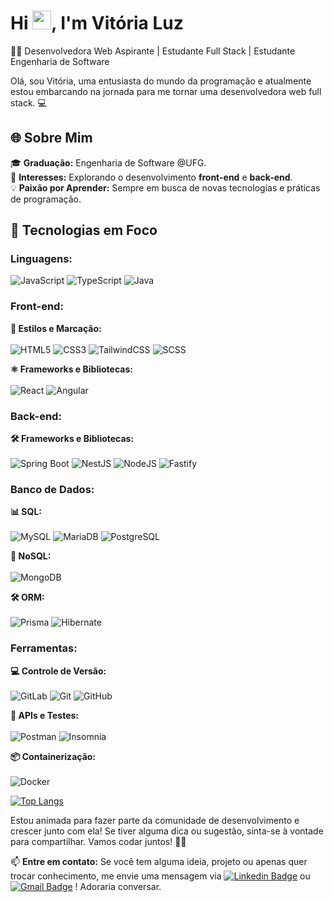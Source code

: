 <h1 align="left">Hi <img src="https://raw.githubusercontent.com/kaueMarques/kaueMarques/master/hi.gif" height="30px">, I'm Vitória Luz</h1>

👩‍💻 Desenvolvedora Web Aspirante | Estudante Full Stack | Estudante Engenharia de Software

Olá, sou Vitória, uma entusiasta do mundo da programação e atualmente estou embarcando na jornada para me tornar uma desenvolvedora web full stack. 💻

## 🌐 Sobre Mim

🎓 **Graduação:** Engenharia de Software @UFG.  
🌱 **Interesses:** Explorando o desenvolvimento **front-end** e **back-end**.  
💡 **Paixão por Aprender:** Sempre em busca de novas tecnologias e práticas de programação.

## 🚀 Tecnologias em Foco

### **Linguagens:**
![JavaScript](https://img.shields.io/badge/javascript-%23323330.svg?style=for-the-badge&logo=javascript&logoColor=%23F7DF1E)
![TypeScript](https://img.shields.io/badge/typescript-%23007ACC.svg?style=for-the-badge&logo=typescript&logoColor=white)
![Java](https://img.shields.io/badge/java-%23ED8B00.svg?style=for-the-badge&logo=openjdk&logoColor=white)

### **Front-end:**

**🎨 Estilos e Marcação:**
<br>
<br>
![HTML5](https://img.shields.io/badge/html5-%23E34F26.svg?style=for-the-badge&logo=html5&logoColor=white)
![CSS3](https://img.shields.io/badge/css3-%231572B6.svg?style=for-the-badge&logo=css3&logoColor=white)
![TailwindCSS](https://img.shields.io/badge/tailwindcss-%2338B2AC.svg?style=for-the-badge&logo=tailwind-css&logoColor=white)
![SCSS](https://img.shields.io/badge/SCSS-hotpink.svg?style=for-the-badge&logo=SASS&logoColor=white)

**⚛ Frameworks e Bibliotecas:**
<br>
<br>
![React](https://img.shields.io/badge/react-%2320232a.svg?style=for-the-badge&logo=react&logoColor=%2361DAFB)
![Angular](https://img.shields.io/badge/angular-%23DD0031.svg?style=for-the-badge&logo=angular&logoColor=white)

### **Back-end:**

**🛠️ Frameworks e Bibliotecas:**
<br>
<br>
![Spring Boot](https://img.shields.io/badge/spring--boot-%236DB33F.svg?style=for-the-badge&logo=spring-boot&logoColor=white)
![NestJS](https://img.shields.io/badge/nestjs-%23E0234E.svg?style=for-the-badge&logo=nestjs&logoColor=white)
![NodeJS](https://img.shields.io/badge/node.js-6DA55F?style=for-the-badge&logo=node.js&logoColor=white)
![Fastify](https://img.shields.io/badge/fastify-%23000000.svg?style=for-the-badge&logo=fastify&logoColor=white)

### **Banco de Dados:**

**📊 SQL:**
<br>
<br>
![MySQL](https://img.shields.io/badge/mysql-%2300f.svg?style=for-the-badge&logo=mysql&logoColor=white)
![MariaDB](https://img.shields.io/badge/MariaDB-003545?style=for-the-badge&logo=mariadb&logoColor=white)
![PostgreSQL](https://img.shields.io/badge/postgresql-%23316192.svg?style=for-the-badge&logo=postgresql&logoColor=white)

**💾 NoSQL:**
<br>
<br>
![MongoDB](https://img.shields.io/badge/MongoDB-%234ea94b.svg?style=for-the-badge&logo=mongodb&logoColor=white)

**🛠 ORM:**
<br>
<br>
![Prisma](https://img.shields.io/badge/Prisma-3982CE?style=for-the-badge&logo=Prisma&logoColor=white)
![Hibernate](https://img.shields.io/badge/Hibernate-59666C?style=for-the-badge&logo=Hibernate&logoColor=white)

### **Ferramentas:**

**💻 Controle de Versão:**
<br>
<br>
![GitLab](https://img.shields.io/badge/gitlab-%23181717.svg?style=for-the-badge&logo=gitlab&logoColor=white)
![Git](https://img.shields.io/badge/git-%23F05033.svg?style=for-the-badge&logo=git&logoColor=white)
![GitHub](https://img.shields.io/badge/github-%23121011.svg?style=for-the-badge&logo=github&logoColor=white)

**🔧 APIs e Testes:**
<br>
<br>
![Postman](https://img.shields.io/badge/Postman-FF6C37?style=for-the-badge&logo=postman&logoColor=white)
![Insomnia](https://img.shields.io/badge/Insomnia-black?style=for-the-badge&logo=insomnia&logoColor=5849BE)

**📦 Containerização:**
<br>
<br>
![Docker](https://img.shields.io/badge/docker-%230db7ed.svg?style=for-the-badge&logo=docker&logoColor=white)

[![Top Langs](https://github-readme-stats.vercel.app/api/top-langs/?username=Vitorialuz229&theme=radical&layout=compact&hide_border=true&langs_count=8)](https://github.com/anuraghazra/github-readme-stats)

Estou animada para fazer parte da comunidade de desenvolvimento e crescer junto com ela! Se tiver alguma dica ou sugestão, sinta-se à vontade para compartilhar. Vamos codar juntos! 🚀✨

📫 **Entre em contato:** Se você tem alguma ideia, projeto ou apenas quer trocar conhecimento, me envie uma mensagem via [![Linkedin Badge](https://img.shields.io/badge/-LinkedIn-0A66C2?style=flat-square&logo=Linkedin&logoColor=white&link=https://www.linkedin.com/in/vit%C3%B3ria-luz-alves-d%E2%80%99-abadia-600573239/)](https://www.linkedin.com/in/vit%C3%B3ria-luz-alves-d%E2%80%99-abadia-600573239/) ou [![Gmail Badge](https://img.shields.io/badge/-contato@vitorialuz.com-4A4A4A?style=flat-square&logo=Gmail&logoColor=white&link=mailto:vitorialuz831@gmail.com)](mailto:vitorialuz831@gmail.com) ! Adoraria conversar.
